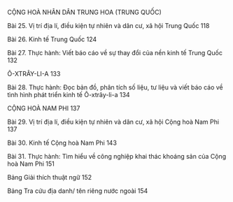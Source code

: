 CỘNG HOÀ NHÂN DÂN TRUNG HOA (TRUNG QUỐC)

Bài 25. Vị trí địa lí, điều kiện tự nhiên và dân cư, xã hội Trung Quốc
118

Bài 26. Kinh tế Trung Quốc
124

Bài 27. Thực hành: Viết báo cáo về sự thay đổi của nền kinh tế Trung Quốc
132

Ô-XTRÂY-LI-A
133

Bài 28. Thực hành: Đọc bản đồ, phân tích số liệu, tư liệu và viết báo cáo về tình hình phát triển kinh tế Ô-xtrây-li-a
134

CỘNG HOÀ NAM PHI
137

Bài 29. Vị trí địa lí, điều kiện tự nhiên và dân cư, xã hội Cộng hoà Nam Phi
137

Bài 30. Kinh tế Cộng hoà Nam Phi
143

Bài 31. Thực hành: Tìm hiểu về công nghiệp khai thác khoáng sản của Cộng hoà Nam Phi
151

Bảng Giải thích thuật ngữ
152

Bảng Tra cứu địa danh/ tên riêng nước ngoài
154